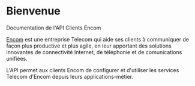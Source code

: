 # Bienvenue

Documentation de l'API Clients Encom

[Encom](https://encom-conseil.fr) est une entreprise Telecom qui aide ses clients à communiquer de façon plus productive et plus agile, en leur apportant des solutions innovantes de connectivité Internet, de téléphonie et de comunications unifiées.

L'API permet aux clients Encom de configurer et d'utiliser les services Telecom d'Encom depuis leurs applications-métier.

